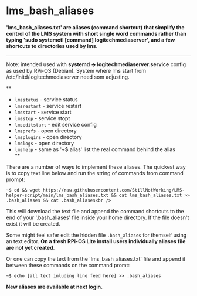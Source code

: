 # lms_bash_aliases

#### 'lms_bash_aliases.txt' are aliases (command shortcut) that simplify the control of the LMS system with short single word commands rather than typing 'sudo systemctl [command] logitechmediaserver', and a few shortcuts to directories used by lms.<br />
---------------------------------------------------------------
Note: intended used with __systemd -> logitechmediaserver.service__ config as used by RPi-OS (Debian). System where lms start from /etc/initd/logitechmediaserver need som adjusting.

**
 - `lmsstatus` - service status
 - `lmsrestart` - service restart
 - `lmsstart` - service start
 - `lmsstop` - service stopt
 - `lmseditstart` - edit service config
 - `lmsprefs` - open directory
 - `lmsplugins` - open directory
 - `lmslogs` - open directory
 - `lmshelp` - same as '~$ alias' list the real command behind the alias<br />
**


There are a number of ways to implement these aliases. The quickest way is to copy text line below and run the string of commands from command prompt:
```
~$ cd && wget https://raw.githubusercontent.com/StillNotWorking/LMS-helper-script/main/lms_bash_aliases.txt && cat lms_bash_aliases.txt >> .bash_aliases && cat .bash_aliases<br />
```
This will download the text file and append the command shortcuts to the end of your '.bash_aliases' file inside your home directory. If the file doesn't exist it will be created.


Some might feel safer edit the hidden file `.bash_aliases` for themself using an text editor. __On a fresh RPi-OS Lite install users individually aliases file are not yet created__.


Or one can copy the text from the 'lms_bash_aliases.txt' file and append it between these commands on the command promt:
```
~$ echo [all text inluding line feed here] >> .bash_aliases
```
**New aliases are available at next login.**
